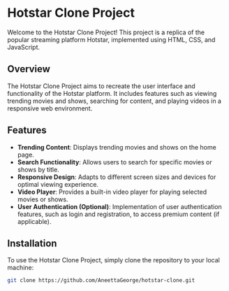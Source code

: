 # Hotstar Clone Project

Welcome to the Hotstar Clone Project! This project is a replica of the popular streaming platform Hotstar, implemented using HTML, CSS, and JavaScript.

## Overview

The Hotstar Clone Project aims to recreate the user interface and functionality of the Hotstar platform. It includes features such as viewing trending movies and shows, searching for content, and playing videos in a responsive web environment.

## Features

- **Trending Content**: Displays trending movies and shows on the home page.
- **Search Functionality**: Allows users to search for specific movies or shows by title.
- **Responsive Design**: Adapts to different screen sizes and devices for optimal viewing experience.
- **Video Player**: Provides a built-in video player for playing selected movies or shows.
- **User Authentication (Optional)**: Implementation of user authentication features, such as login and registration, to access premium content (if applicable).

## Installation

To use the Hotstar Clone Project, simply clone the repository to your local machine:

```bash
git clone https://github.com/AneettaGeorge/hotstar-clone.git

